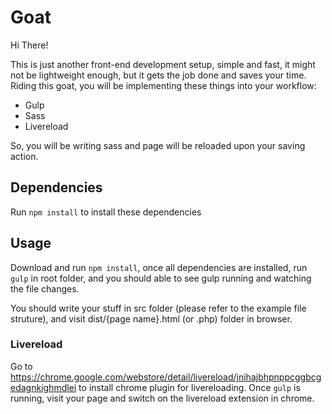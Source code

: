# Goat

Hi There!

This is just another front-end development setup, simple and fast, it might not be lightweight enough, but it gets the job done and saves your time. Riding this goat, you will be implementing these things into your workflow:

- Gulp
- Sass
- Livereload

So, you will be writing sass and page will be reloaded upon your saving action.

## Dependencies

Run `npm install` to install these dependencies

## Usage

Download and run `npm install`, once all dependencies are installed, run `gulp` in root folder, and you should able to see gulp running and watching the file changes.

You should write your stuff in src folder (please refer to the example file struture), and visit dist/{page name}.html (or .php) folder in browser.

### Livereload

Go to https://chrome.google.com/webstore/detail/livereload/jnihajbhpnppcggbcgedagnkighmdlei to install chrome plugin for livereloading. Once `gulp` is running, visit your page and switch on the livereload extension in chrome.
